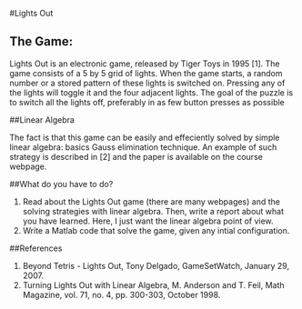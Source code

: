 #Lights Out

## The Game:

Lights Out is an electronic game, released by Tiger Toys in 1995 [1]. The game consists of a 5 by 5
grid of lights. When the game starts, a random number or a stored pattern of these lights is switched on.
Pressing any of the lights will toggle it and the four adjacent lights. The goal of the puzzle is to switch
all the lights off, preferably in as few button presses as possible

##Linear Algebra

The fact is that this game can be easily and effeciently solved by simple linear algebra: basics Gauss
elimination technique. An example of such strategy is described in [2] and the paper is available on the
course webpage.

##What do you have to do?

1. Read about the Lights Out game (there are many webpages) and the solving strategies with linear
algebra.
Then, write a report about what you have learned. Here, I just want the linear algebra point of
view.
2. Write a Matlab code that solve the game, given any intial configuration.

##References

1. Beyond Tetris - Lights Out, Tony Delgado, GameSetWatch, January 29, 2007.
2. Turning Lights Out with Linear Algebra, M. Anderson and T. Feil, Math Magazine, vol. 71, no.
4, pp. 300-303, October 1998.
